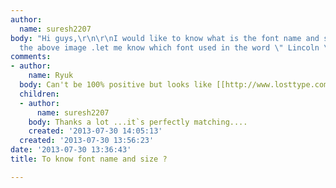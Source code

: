 ```yaml
---
author:
  name: suresh2207
body: "Hi guys,\r\n\r\nI would like to know what is the font name and size used in
  the above image .let me know which font used in the word \" Lincoln \"."
comments:
- author:
    name: Ryuk
  body: Can't be 100% positive but looks like [[http://www.losttype.com/font/?name=blanch|Blanch]].
  children:
  - author:
      name: suresh2207
    body: Thanks a lot ...it`s perfectly matching....
    created: '2013-07-30 14:05:13'
  created: '2013-07-30 13:56:23'
date: '2013-07-30 13:36:43'
title: To know font name and size ?

---
```

